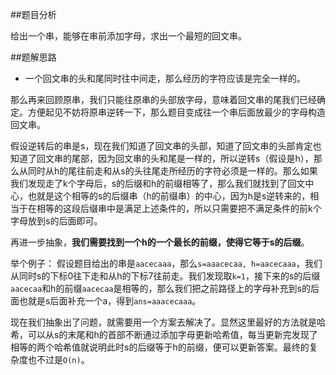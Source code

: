 ##题目分析

给出一个串，能够在串前添加字母，求出一个最短的回文串。

##题解思路

+ 一个回文串的头和尾同时往中间走，那么经历的字符应该是完全一样的。

那么再来回顾原串，我们只能往原串的头部放字母，意味着回文串的尾我们已经确定。方便起见不妨将原串逆转一下，那么题目变成往一个串后面放最少的字母构造回文串。

假设逆转后的串是s，现在我们知道了回文串的头部，知道了回文串的头部肯定也知道了回文串的尾部，因为回文串的头和尾是一样的，所以逆转s（假设是h），那么从同时从h的尾往前走和从s的头往尾走所经历的字符必须是一样的。那么如果我们发现走了k个字母后，s的后缀和h的前缀相等了，那么我们就找到了回文中心，也就是这个相等的s的后缀串（h的前缀串）的中心，因为h是s逆转来的，相当于在相等的这段后缀串中是满足上述条件的，所以只需要把不满足条件的前k个字母放到s的后面即可。

再进一步抽象，**我们需要找到一个h的一个最长的前缀，使得它等于s的后缀**。

举个例子：
假设题目给出的串是`aacecaaa`，那么`s=aaacecaa, h=aacecaaa`，我们从同时s的下标0往下走和从h的下标7往前走。我们发现取`k=1`，接下来的s的后缀`aacecaa`和h的前缀`aacecaa`是相等的，那么我们把之前路径上的字母补充到s的后面也就是s后面补充一个a，得到`ans=aaacecaaa`。

现在我们抽象出了问题，就需要用一个方案去解决了。显然这里最好的方法就是哈希，可以从s的末尾和h的首部不断通过添加字母更新哈希值，每当更新完发现了相等的两个哈希值就说明此时s的后缀等于h的前缀，便可以更新答案。最终的复杂度也不过是`O(n)`。

